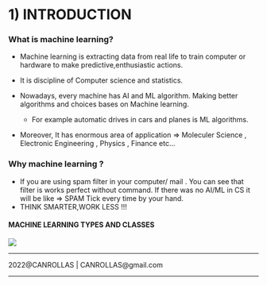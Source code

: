 # 1) INTRODUCTION

### What is machine learning?

- Machine learning is extracting data from real life to train computer or hardware to make predictive,enthusiastic
  actions.
- It is discipline of Computer science and statistics.
- Nowadays, every machine has AI and ML algorithm. Making better algorithms and choices bases on Machine learning.

    - For example automatic drives in cars and planes is ML algorithms.
- Moreover, It has enormous area of application => Moleculer Science , Electronic Engineering , Physics , Finance etc...

### Why machine learning ?

- If you are using spam filter in your computer/ mail . You can see that filter is works perfect without command. If
  there was no AI/ML in CS it will be like => SPAM Tick every time by your hand.
- THINK SMARTER,WORK LESS !!!

#### MACHINE LEARNING TYPES AND CLASSES

<img src="[class.png](https://raw.githubusercontent.com/canrollas/machine_learning_tutorials/master/class.png)">

<br>

<hr>
2022@CANROLLAS | CANROLLAS@gmail.com
<hr>
